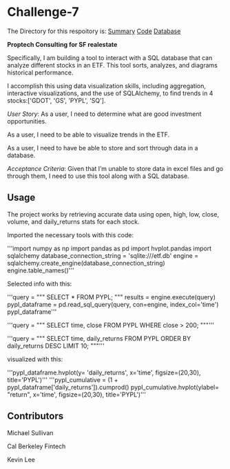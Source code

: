 # Challenge-7
The Directory for this respoitory is:
[Summary](https://github.com/mimisull/Challenge-7/blob/main/README.md)
[Code](https://github.com/mimisull/Challenge-7/blob/main/etf_analyzer.ipynb)
[Database](https://github.com/mimisull/Challenge-7/blob/main/etf.db)

**Proptech Consulting for SF realestate**

Specifically, I am building a tool to interact with a SQL database that can analyze different stocks in an ETF. This tool sorts, analyzes, and diagrams historical performance.

I accomplish this using data visualization skills, including aggregation, interactive visualizations, and the use of SQLAlchemy, to find trends in 4 stocks:['GDOT', 'GS', 'PYPL', 'SQ'].

*User Story*:
As a user, I need to determine what are good investment opportunities.

As a user, I need to be able to visualize trends in the ETF.

As a user, I need to have be able to store and sort through data in a database.

*Acceptance Criteria*:
Given that I’m unable to store data in excel files and go through them, I need to use this tool along with a SQL database.


## Usage
The project works by retrieving accurate data using open, high, low, close, volume, and daily_returns stats for each stock.

Imported the necessary tools with this code:

'''import numpy as np
import pandas as pd
import hvplot.pandas
import sqlalchemy
database_connection_string = 'sqlite:///etf.db'
engine = sqlalchemy.create_engine(database_connection_string)
engine.table_names()'''

Selected info with this:

'''query = """
SELECT * FROM PYPL;
"""
results = engine.execute(query)
pypl_dataframe = pd.read_sql_query(query, con=engine, index_col='time')
pypl_dataframe'''

'''query = """
SELECT time, close 
FROM PYPL
WHERE close > 200;
"""'''

'''query = """
SELECT time, daily_returns
FROM PYPL
ORDER BY daily_returns DESC
LIMIT 10;
"""'''

visualized with this:

'''pypl_dataframe.hvplot(y= 'daily_returns', x='time', figsize=(20,30), title='PYPL')'''
'''pypl_cumulative = (1 + pypl_dataframe['daily_returns']).cumprod()
pypl_cumulative.hvplot(ylabel= "return", x='time', figsize=(20,30), title='PYPL')'''

## Contributors
Michael Sullivan

Cal Berkeley Fintech 

Kevin Lee
